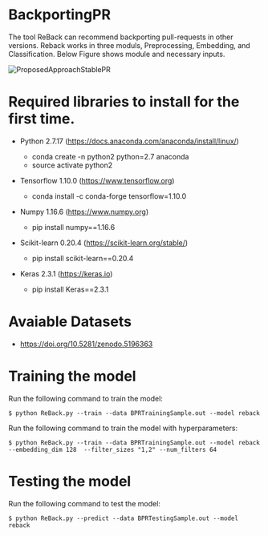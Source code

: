 # BackportingPR
The tool ReBack can recommend backporting pull-requests in other versions.
Reback works in three moduls, Preprocessing, Embedding, and Classification. Below Figure shows module and necessary inputs. 

![ProposedApproachStablePR](https://user-images.githubusercontent.com/2823041/129495580-6244b3d6-3b52-4848-b0e4-395a0c98025b.png)

# Required libraries to install for the first time.

- Python 2.7.17 (https://docs.anaconda.com/anaconda/install/linux/)
  - conda create -n python2 python=2.7 anaconda
  - source activate python2   

- Tensorflow 1.10.0 (https://www.tensorflow.org)
  -  conda install -c conda-forge tensorflow=1.10.0

- Numpy 1.16.6 (https://www.numpy.org)
  -   pip install numpy==1.16.6

- Scikit-learn 0.20.4 (https://scikit-learn.org/stable/)
  -   pip install scikit-learn==0.20.4

- Keras 2.3.1 (https://keras.io)
  - pip install Keras==2.3.1  

# Avaiable Datasets

- https://doi.org/10.5281/zenodo.5196363 

# Training the model

  Run the following command to train the model: 

	$ python ReBack.py --train --data BPRTrainingSample.out --model reback
	
  Run the following command to train the model with hyperparameters:

	$ python ReBack.py --train --data BPRTrainingSample.out --model reback --embedding_dim 128  --filter_sizes "1,2" --num_filters 64

# Testing the model

  Run the following command to test the model: 

	$ python ReBack.py --predict --data BPRTestingSample.out --model reback


